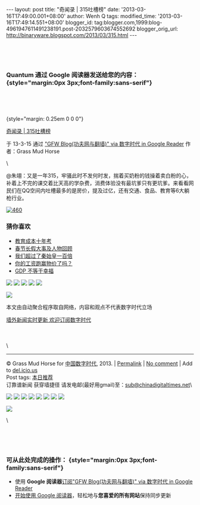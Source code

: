 --- layout: post title: "奇闻录 | 315吐槽榜" date:
'2013-03-16T17:49:00.001+08:00' author: Wenh Q tags: modified\_time:
'2013-03-16T17:49:14.551+08:00' blogger\_id:
tag:blogger.com,1999:blog-4961947611491238191.post-2032579603674552692
blogger\_orig\_url: http://binaryware.blogspot.com/2013/03/315.html ---

 

 

### Quantum 通过 Google 阅读器发送给您的内容： {style="margin:0px 3px;font-family:sans-serif"}

 

 

 {style="margin: 0.25em 0 0 0"}

[奇闻录 |
315吐槽榜](http://feedproxy.google.com/~r/chinagfwblog/~3/ni4VUQWfPt0/)

于 13-3-15 通过 ["GFW Blog(功夫网与翻墙)" via 数字时代 in Google
Reader](http://feeds2.feedburner.com/chinagfwblog) 作者：Grass Mud Horse

\

@朱翊：又是一年315，牢骚此时不发何时发，揣着买奶粉的钱操着卖白粉的心，补着上不完的课交着比天高的学杂费，消费体验没有最坑爹只有更坑爹。来看看网民们在QQ空间内吐槽最多的是房价，提及过亿，还有交通、食品、教育等6大躺枪行业。

[![460](http://qiwen.lu/wp-content/uploads/4602.jpg)](http://qiwen.lu/12879.html/460-4)

### 猜你喜欢

-   [教育成本十年考](http://qiwen.lu/12668.html)
-   [春节长假大事及人物回顾](http://qiwen.lu/11223.html)
-   [我们超过了秦始皇一百倍](http://qiwen.lu/11995.html)
-   [你的工资跑赢物价了吗？](http://qiwen.lu/12317.html)
-   [GDP 不等于幸福](http://qiwen.lu/11247.html)

[![](http://feeds.feedburner.com/~ff/qi-wen-lu?d=yIl2AUoC8zA)](http://feeds.feedburner.com/~ff/qi-wen-lu?a=KiI_gfiYqbU:K03i5Ipr_Q8:yIl2AUoC8zA)
[![](http://feeds.feedburner.com/~ff/qi-wen-lu?d=7Q72WNTAKBA)](http://feeds.feedburner.com/~ff/qi-wen-lu?a=KiI_gfiYqbU:K03i5Ipr_Q8:7Q72WNTAKBA)
[![](http://feeds.feedburner.com/~ff/qi-wen-lu?i=KiI_gfiYqbU:K03i5Ipr_Q8:F7zBnMyn0Lo)](http://feeds.feedburner.com/~ff/qi-wen-lu?a=KiI_gfiYqbU:K03i5Ipr_Q8:F7zBnMyn0Lo)
[![](http://feeds.feedburner.com/~ff/qi-wen-lu?i=KiI_gfiYqbU:K03i5Ipr_Q8:V_sGLiPBpWU)](http://feeds.feedburner.com/~ff/qi-wen-lu?a=KiI_gfiYqbU:K03i5Ipr_Q8:V_sGLiPBpWU)
[![](http://feeds.feedburner.com/~ff/qi-wen-lu?d=qj6IDK7rITs)](http://feeds.feedburner.com/~ff/qi-wen-lu?a=KiI_gfiYqbU:K03i5Ipr_Q8:qj6IDK7rITs)

![](http://feeds.feedburner.com/~r/qi-wen-lu/~4/KiI_gfiYqbU)

本文由自动聚合程序取自网络，内容和观点不代表数字时代立场

[墙外新闻实时更新 欢迎订阅数字时代](http://eepurl.com/mstlf)\
 \
\
 \
\

* * * * *

© Grass Mud Horse for
[中国数字时代](https://kexueshangwang.info/chinese), 2013. |
[Permalink](https://kexueshangwang.info/chinese/2013/03/%e5%a5%87%e9%97%bb%e5%bd%95-315%e5%90%90%e6%a7%bd%e6%a6%9c/)
| [No
comment](https://kexueshangwang.info/chinese/2013/03/%e5%a5%87%e9%97%bb%e5%bd%95-315%e5%90%90%e6%a7%bd%e6%a6%9c/#comments)
| Add to
[del.icio.us](http://del.icio.us/post?url=https://kexueshangwang.info/chinese/2013/03/%e5%a5%87%e9%97%bb%e5%bd%95-315%e5%90%90%e6%a7%bd%e6%a6%9c/&title=%E5%A5%87%E9%97%BB%E5%BD%95%20%7C%20315%E5%90%90%E6%A7%BD%E6%A6%9C)
\
 Post tags:
[本日推荐](https://kexueshangwang.info/chinese/tag/%e6%9c%ac%e6%97%a5%e6%8e%a8%e8%8d%90/?category=10466)\
 订靠谱新闻 获穿墙捷径
请发电邮(最好用gmail)至：sub@chinadigitaltimes.net\

[![](http://feeds.feedburner.com/~ff/chinagfwblog?d=yIl2AUoC8zA)](http://feeds.feedburner.com/~ff/chinagfwblog?a=ni4VUQWfPt0:OqBq-Bb5tYY:yIl2AUoC8zA)
[![](http://feeds.feedburner.com/~ff/chinagfwblog?i=ni4VUQWfPt0:OqBq-Bb5tYY:-BTjWOF_DHI)](http://feeds.feedburner.com/~ff/chinagfwblog?a=ni4VUQWfPt0:OqBq-Bb5tYY:-BTjWOF_DHI)
[![](http://feeds.feedburner.com/~ff/chinagfwblog?i=ni4VUQWfPt0:OqBq-Bb5tYY:F7zBnMyn0Lo)](http://feeds.feedburner.com/~ff/chinagfwblog?a=ni4VUQWfPt0:OqBq-Bb5tYY:F7zBnMyn0Lo)
[![](http://feeds.feedburner.com/~ff/chinagfwblog?i=ni4VUQWfPt0:OqBq-Bb5tYY:V_sGLiPBpWU)](http://feeds.feedburner.com/~ff/chinagfwblog?a=ni4VUQWfPt0:OqBq-Bb5tYY:V_sGLiPBpWU)
[![](http://feeds.feedburner.com/~ff/chinagfwblog?d=qj6IDK7rITs)](http://feeds.feedburner.com/~ff/chinagfwblog?a=ni4VUQWfPt0:OqBq-Bb5tYY:qj6IDK7rITs)
[![](http://feeds.feedburner.com/~ff/chinagfwblog?d=l6gmwiTKsz0)](http://feeds.feedburner.com/~ff/chinagfwblog?a=ni4VUQWfPt0:OqBq-Bb5tYY:l6gmwiTKsz0)
[![](http://feeds.feedburner.com/~ff/chinagfwblog?i=ni4VUQWfPt0:OqBq-Bb5tYY:gIN9vFwOqvQ)](http://feeds.feedburner.com/~ff/chinagfwblog?a=ni4VUQWfPt0:OqBq-Bb5tYY:gIN9vFwOqvQ)
[![](http://feeds.feedburner.com/~ff/chinagfwblog?d=TzevzKxY174)](http://feeds.feedburner.com/~ff/chinagfwblog?a=ni4VUQWfPt0:OqBq-Bb5tYY:TzevzKxY174)

![](http://feeds.feedburner.com/~r/chinagfwblog/~4/ni4VUQWfPt0)

\

 

 

### 可从此处完成的操作： {style="margin:0px 3px;font-family:sans-serif"}

-   使用 **Google 阅读器**[订阅"GFW Blog(功夫网与翻墙)" via 数字时代 in
    Google
    Reader](http://www.google.com/reader/view/feed%2Fhttp%3A%2F%2Ffeeds2.feedburner.com%2Fchinagfwblog?source=email)
-   [开始使用 Google
    阅读器](http://www.google.com/reader/?source=email)，轻松地与**您喜爱的所有网站**保持同步更新

 

 

